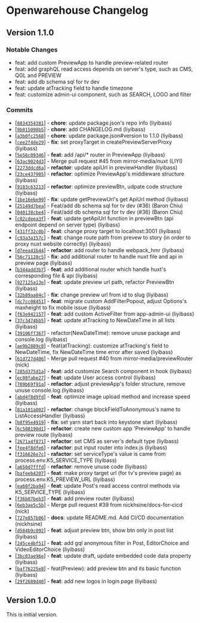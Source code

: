 # Openwarehouse Changelog

## Version 1.1.0
### Notable Changes
- feat: add custom PreviewApp to handle preview-related router
- feat: add graphQL read access depends on server's type, such as CMS, QGL and PREVIEW
- feat: add db schema sql for tv dev
- feat: update atTracking field to handle timezone
- feat: customize admin-ui component, such as SEARCH, LOGO and filter

### Commits
* [[`8834354381`](https://github.com/mirror-media/openwarehouse/commit/8834354381)] - **chore**: update package.json's repo info (liyibass)
* [[`9b015098b5`](https://github.com/mirror-media/openwarehouse/commit/9b015098b5)] - **chore**: add CHANGELOG.md (liyibass)
* [[`a3b0fc2568`](https://github.com/mirror-media/openwarehouse/commit/a3b0fc2568)] - **chore**: update package.json#version to 1.1.0 (liyibass)
* [[`cee2f4de29`](https://github.com/mirror-media/openwarehouse/commit/cee2f4de29)] - **fix**: set proxyTarget in createPreviewServerProxy (liyibass)
* [[`5e56c09346`](https://github.com/mirror-media/openwarehouse/commit/5e56c09346)] - **feat**: add /api/\* router in PreviewApp (liyibass)
* [[`63ac9024d3`](https://github.com/mirror-media/openwarehouse/commit/63ac9024d3)] - Merge pull request #45 from mirror-media/nuxt (LIYI)
* [[`2273ddcd6a`](https://github.com/mirror-media/openwarehouse/commit/2273ddcd6a)] - **refactor**: update apiUrl in previewHandler (liyibass)
* [[`23ce437905`](https://github.com/mirror-media/openwarehouse/commit/23ce437905)] - **refactor**: optimize PreviewApp's middleware structure (liyibass)
* [[`9183c63213`](https://github.com/mirror-media/openwarehouse/commit/9183c63213)] - **refactor**: optimize previewBtn, udpate code structure (liyibass)
* [[`1be16ebe99`](https://github.com/mirror-media/openwarehouse/commit/1be16ebe99)] - **fix**: update getPreviewUrl's get ApiUrl method (liyibass)
* [[`25149d7bea`](https://github.com/mirror-media/openwarehouse/commit/25149d7bea)] - Feat/add db schema sql for tv dev (#36) (Baron Chiu)
* [[`040138cbe4`](https://github.com/mirror-media/openwarehouse/commit/040138cbe4)] - Feat/add db schema sql for tv dev (#36) (Baron Chiu)
* [[`c02cdeea3f`](https://github.com/mirror-media/openwarehouse/commit/c02cdeea3f)] - **feat**: update getApiUrl function in previewBtn (api endpoint depend on server type) (liyibass)
* [[`431ff32c0b`](https://github.com/mirror-media/openwarehouse/commit/431ff32c0b)] - **feat**: change proxy target to localhost:3001 (liyibass)
* [[`c93a3a157c`](https://github.com/mirror-media/openwarehouse/commit/c93a3a157c)] - **feat**: change route path from prevew to story (in order to proxy nuxt website correctly) (liyibass)
* [[`d7eea41b44`](https://github.com/mirror-media/openwarehouse/commit/d7eea41b44)] - **refactor**: add router to handle webpack\_hmr (liyibass)
* [[`56c71128c5`](https://github.com/mirror-media/openwarehouse/commit/56c71128c5)] - **fix**: add additional router to handle nuxt file and api in preview page (liyibass)
* [[`b344add3b7`](https://github.com/mirror-media/openwarehouse/commit/b344add3b7)] - **feat**: add additional router which handle huxt's corresponding file & api (liyibass)
* [[`927125a13e`](https://github.com/mirror-media/openwarehouse/commit/927125a13e)] - **feat**: update preview url path, refactor PreviewBtn (liyibass)
* [[`32b89aa04c`](https://github.com/mirror-media/openwarehouse/commit/32b89aa04c)] - **fix**: change preview url from id to slug (liyibass)
* [[`dc7cc08451`](https://github.com/mirror-media/openwarehouse/commit/dc7cc08451)] - **feat**: migrate custom AddFilterPopout, adjust Options's maxheight to fix mobile issue (liyibass)
* [[`f63e942157`](https://github.com/mirror-media/openwarehouse/commit/f63e942157)] - **feat**: add custom ActiveFilter from app-admin-ui (liyibass)
* [[`37c3474bb5`](https://github.com/mirror-media/openwarehouse/commit/37c3474bb5)] - **feat**: update atTracking to NewDateTime  in all lists (liyibass)
* [[`39106ff367`](https://github.com/mirror-media/openwarehouse/commit/39106ff367)] - refactor(NewDateTime): remove unuse package and console.log (liyibass)
* [[`ae9b2889c8`](https://github.com/mirror-media/openwarehouse/commit/ae9b2889c8)] - feat(atTracking): customize atTracking's field to NewDateTime, fix NewDateTime time error after saved (liyibass)
* [[`61d727d406`](https://github.com/mirror-media/openwarehouse/commit/61d727d406)] - Merge pull request #40 from mirror-media/previewRouter (nick)
* [[`285d375d1a`](https://github.com/mirror-media/openwarehouse/commit/285d375d1a)] - **feat**: add customize Search component in hook (liyibass)
* [[`ec08fabe27`](https://github.com/mirror-media/openwarehouse/commit/ec08fabe27)] - **feat**: update User access control (liyibass)
* [[`709b69f91a`](https://github.com/mirror-media/openwarehouse/commit/709b69f91a)] - **refactor**: adjust previewApp's folder structure, remove unuse console.log (liyibass)
* [[`abd4f8d9fd`](https://github.com/mirror-media/openwarehouse/commit/abd4f8d9fd)] - **feat**: optimize image upload method and increase speed (liyibass)
* [[`81a101a002`](https://github.com/mirror-media/openwarehouse/commit/81a101a002)] - **refactor**: change blockFieldToAnonymous's name to ListAccessHandler (liyibass)
* [[`b8f95e4919`](https://github.com/mirror-media/openwarehouse/commit/b8f95e4919)] - **fix**: set yarn start back into keystone start (liyibass)
* [[`6c588190d1`](https://github.com/mirror-media/openwarehouse/commit/6c588190d1)] - **refactor**: create new custom app 'PreviewApp' to handle preview route (liyibass)
* [[`2671a4f871`](https://github.com/mirror-media/openwarehouse/commit/2671a4f871)] - **refactor**: set CMS as server's default type (liyibass)
* [[`fee4f8dfe6`](https://github.com/mirror-media/openwarehouse/commit/fee4f8dfe6)] - **rafactor**: put input router into index.js (liyibass)
* [[`f316626e7c`](https://github.com/mirror-media/openwarehouse/commit/f316626e7c)] - **rafactor**: set serviceType's value is came from process.env.K5\_SERVICE\_TYPE (liyibass)
* [[`a656d7fffd`](https://github.com/mirror-media/openwarehouse/commit/a656d7fffd)] - **refactor**: remove unuse code (liyibass)
* [[`bafeeb4207`](https://github.com/mirror-media/openwarehouse/commit/bafeeb4207)] - **feat**: make proxy target url (for tv's preview page) as process.env.K5\_PREVIEW\_URL (liyibass)
* [[`ea60f2ba94`](https://github.com/mirror-media/openwarehouse/commit/ea60f2ba94)] - **feat**: update Post's read access control methods via K5\_SERVICE\_TYPE (liyibass)
* [[`f36b87beb3`](https://github.com/mirror-media/openwarehouse/commit/f36b87beb3)] - **feat**: add preview router (liyibass)
* [[`6eb3ae5c5b`](https://github.com/mirror-media/openwarehouse/commit/6eb3ae5c5b)] - Merge pull request #39 from nickhsine/docs-for-cicd (nick)
* [[`727e857b06`](https://github.com/mirror-media/openwarehouse/commit/727e857b06)] - **docs**: update README.md. Add CI/CD documentation (nickhsine)
* [[`d584b9c092`](https://github.com/mirror-media/openwarehouse/commit/d584b9c092)] - **feat**: adjust preview btn, show btn only in post list (liyibass)
* [[`245ce4bf51`](https://github.com/mirror-media/openwarehouse/commit/245ce4bf51)] - **feat**: add gql anonymous filter in Post, EditorChoice and VideoEditorChoice (liyibass)
* [[`3bc03ae96e`](https://github.com/mirror-media/openwarehouse/commit/3bc03ae96e)] - **feat**: update draft, update embedded code data property (liyibass)
* [[`baf76225e8`](https://github.com/mirror-media/openwarehouse/commit/baf76225e8)] - feat(Preview): add preview btn and its basic function (liyibass)
* [[`29f2689d40`](https://github.com/mirror-media/openwarehouse/commit/29f2689d40)] - **feat**: add new logos in login page (liyibass)

## Version 1.0.0
This is initial version.